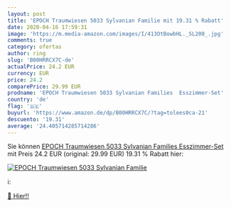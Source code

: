```yaml
---
layout: post
title: 'EPOCH Traumwiesen 5033 Sylvanian Familie mit 19.31 % Rabatt'
date: 2020-04-16 17:59:31
image: 'https://m.media-amazon.com/images/I/413OtBowbHL._SL200_.jpg'
comments: true
category: ofertas
author: ring
slug: 'B00HRRCX7C-de'
actualPrice: 24.2 EUR
currency: EUR
price: 24.2
comparePrice: 29.99 EUR
prodname: 'EPOCH Traumwiesen 5033 Sylvanian Families  Esszimmer-Set'
country: 'de'
flag: '🇩🇪'
buyurl: 'https://www.amazon.de/dp/B00HRRCX7C/?tag=tolees0ca-21'
descuento: '19.31'
average: '24.405714285714286'
---
```


Sie können [EPOCH Traumwiesen 5033 Sylvanian Families  Esszimmer-Set](https://www.amazon.de/dp/B00HRRCX7C/?tag=tolees0ca-21) mit Preis 24.2 EUR (original: 29.99 EUR) 19.31 % Rabatt hier:

[![EPOCH Traumwiesen 5033 Sylvanian Familie](https://m.media-amazon.com/images/I/413OtBowbHL._SL200_.jpg)](https://www.amazon.de/dp/B00HRRCX7C/?tag=tolees0ca-21)

ℹ️:


[🛒 Hier!!](https://www.amazon.de/dp/B00HRRCX7C/?tag=tolees0ca-21)
